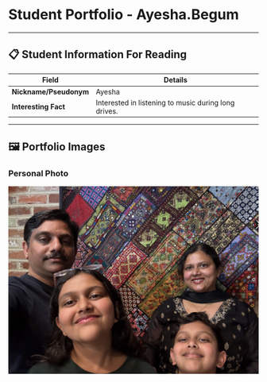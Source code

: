 # Student Portfolio - Ayesha.Begum 

---

## 📋 Student Information For Reading

| **Field** | **Details** |
|-----------|-------------|
| **Nickname/Pseudonym** | Ayesha |
| **Interesting Fact** | Interested in listening to music during long drives. |

---

## 🖼️ Portfolio Images



### Personal Photo
![Ayesha  - With family ](IMG_5653.jpg)


